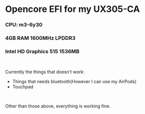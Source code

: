 # Opencore EFI for my UX305-CA
### CPU: m3-6y30
### 4GB RAM 1600MHz LPDDR3
### Intel HD Graphics 515 1536MB

&nbsp;
&nbsp;

Currently the things that doesn't work:
* Things that needs bluetooth(However I can use my AirPods)
* Touchpad

&nbsp;

Other than those above, everything is working fine.
